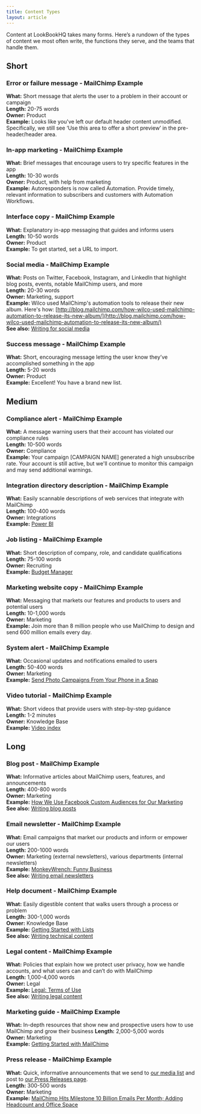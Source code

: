 ```yaml
---
title: Content Types
layout: article
---
```


Content at LookBookHQ takes many forms. Here’s a rundown of the types of content we most often write, the functions they serve, and the teams that handle them.

## Short

### Error or failure message - MailChimp Example 

**What:** Short message that alerts the user to a problem in their account or campaign  
**Length:** 20-75 words  
**Owner:** Product  
**Example:** Looks like you've left our default header content unmodified. Specifically, we still see ‘Use this area to offer a short preview’ in the pre-header/header area.  

### In-app marketing - MailChimp Example 

**What:** Brief messages that encourage users to try specific features in the app  
**Length:** 10-30 words  
**Owner:** Product, with help from marketing  
**Example:** Autoresponders is now called Automation. Provide timely, relevant information to subscribers and customers with Automation Workflows. 

### Interface copy - MailChimp Example 

**What:** Explanatory in-app messaging that guides and informs users  
**Length:** 10-50 words  
**Owner:** Product  
**Example:** To get started, set a URL to import.  

### Social media - MailChimp Example 

**What:** Posts on Twitter, Facebook, Instagram, and LinkedIn that highlight blog posts, events, notable MailChimp users, and more  
**Length:** 20-30 words  
**Owner:** Marketing, support  
**Example:** Wilco used MailChimp's automation tools to release their new album. Here's how: [http://blog.mailchimp.com/how-wilco-used-mailchimp-automation-to-release-its-new-album/](http://blog.mailchimp.com/how-wilco-used-mailchimp-automation-to-release-its-new-album/)<br>
**See also:** [Writing for social media](/11-writing-for-social-media.html.md)

### Success message - MailChimp Example 

**What:** Short, encouraging message letting the user know they’ve accomplished something in the app  
**Length:** 5-20 words  
**Owner:** Product  
**Example:** Excellent! You have a brand new list.  

## Medium 

### Compliance alert - MailChimp Example 

**What:** A message warning users that their account has violated our compliance rules  
**Length:** 10-500 words  
**Owner:** Compliance  
**Example:** Your campaign [CAMPAIGN NAME] generated a high unsubscribe rate. Your account is still active, but we'll continue to monitor this campaign and may send additional warnings.

### Integration directory description - MailChimp Example 

**What:** Easily scannable descriptions of web services that integrate with MailChimp  
**Length:** 100-400 words  
**Owner:** Integrations  
**Example:** [Power BI](https://connect.mailchimp.com/integrations/power-bi) 

### Job listing - MailChimp Example 

**What:** Short description of company, role, and candidate qualifications  
**Length:** 75-100 words  
**Owner:** Recruiting  
**Example:** [Budget Manager](http://mailchimp.com/about/jobs/KG8aMH/budget-manager)  

### Marketing website copy - MailChimp Example 

**What:** Messaging that markets our features and products to users and potential users  
**Length:** 10-1,000 words  
**Owner:** Marketing  
**Example:** Join more than 8 million people who use MailChimp to design and send 600 million emails every day.

### System alert - MailChimp Example 

**What:** Occasional updates and notifications emailed to users  
**Length:** 50-400 words  
**Owner:** Marketing  
**Example:** [Send Photo Campaigns From Your Phone in a Snap](http://us1.campaign-archive2.com/?u=f7b9ee22124ff6454424dc10c&id=88e3c79ff1)  

### Video tutorial - MailChimp Example 
**What:** Short videos that provide users with step-by-step guidance  
**Length:** 1-2 minutes  
**Owner:** Knowledge Base  
**Example:** [Video index](http://kb.mailchimp.com/video-index)  

## Long

### Blog post - MailChimp Example 

**What:** Informative articles about MailChimp users, features, and announcements  
**Length:** 400-800 words  
**Owner:** Marketing  
**Example:** [How We Use Facebook Custom Audiences for Our Marketing](https://blog.mailchimp.com/how-we-use-facebook-custom-audiences-for-our-marketing/)<br>
**See also:** [Writing blog posts](/07-writing-blog-posts.html.md)

### Email newsletter - MailChimp Example 

**What:** Email campaigns that market our products and inform or empower our users  
**Length:** 200-1000 words  
**Owner:** Marketing (external newsletters), various departments (internal newsletters)  
**Example:** [MonkeyWrench: Funny Business](http://us1.campaign-archive1.com/?u=67a904de95&id=ce0573e06e)<br>
**See also:** [Writing email newsletters](/10-writing-email-newsletters.html.md)

### Help document - MailChimp Example 

**What:** Easily digestible content that walks users through a process or problem  
**Length:** 300-1,000 words  
**Owner:** Knowledge Base  
**Example:** [Getting Started with Lists](http://kb.mailchimp.com/lists/growth/getting-started-with-lists)<br>
**See also:** [Writing technical content](/08-writing-technical-content.html.md)

### Legal content - MailChimp Example 

**What:** Policies that explain how we protect user privacy, how we handle accounts, and what users can and can’t do with MailChimp  
**Length:** 1,000-4,000 words  
**Owner:** Legal  
**Example:** [Legal: Terms of Use](http://mailchimp.com/legal/terms/)<br>
**See also:** [Writing legal content](/09-writing-legal-content.html.md)

### Marketing guide - MailChimp Example 

**What:** In-depth resources that show new and prospective users how to use MailChimp and grow their business
**Length:** 2,000-5,000 words  
**Owner:** Marketing  
**Example:** [Getting Started with MailChimp](http://mailchimp.com/resources/guides/getting-started-with-mailchimp/)  

### Press release - MailChimp Example 

**What:** Quick, informative announcements that we send to [our media list](http://mailchimp.us6.list-manage.com/subscribe?u=4c5c956741&id=8f96c922d0) and post to [our Press Releases page](http://mailchimp.com/about/press-releases/).  
**Length:** 300-500 words  
**Owner:** Marketing  
**Example:** [MailChimp Hits Milestone 10 Billion Emails Per Month; Adding Headcount and Office Space](http://mailchimp.com/about/press-releases/2014-06-03/)  



